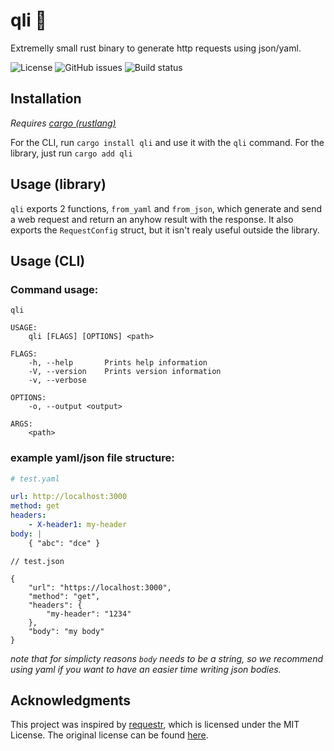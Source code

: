 # qli 🐳

Extremelly small rust binary to generate http requests using json/yaml.

![License](https://img.shields.io/github/license/Brian3647/qli)
![GitHub issues](https://img.shields.io/github/issues/Brian3647/qli)
![Build status](https://img.shields.io/github/actions/workflow/status/Brian3647/qli/rust.yml)

## Installation

_Requires [cargo (rustlang)](https://www.rust-lang.org/)_

For the CLI, run `cargo install qli` and use it with the `qli` command.
For the library, just run `cargo add qli`

## Usage (library)

`qli` exports 2 functions, `from_yaml` and `from_json`, which generate and send a web request and return an anyhow result with the response. It also exports the `RequestConfig` struct, but it isn't realy useful outside the library.

## Usage (CLI)

### Command usage:

```
qli

USAGE:
    qli [FLAGS] [OPTIONS] <path>

FLAGS:
    -h, --help       Prints help information
    -V, --version    Prints version information
    -v, --verbose

OPTIONS:
    -o, --output <output>

ARGS:
    <path>
```

### example yaml/json file structure:

```yaml
# test.yaml

url: http://localhost:3000
method: get
headers:
    - X-header1: my-header
body: |
    { "abc": "dce" }
```

```jsonc
// test.json

{
	"url": "https://localhost:3000",
	"method": "get",
	"headers": {
		"my-header": "1234"
	},
	"body": "my body"
}
```

_note that for simplicty reasons `body` needs to be a string, so we recommend using yaml if you want to have an easier time writing json bodies._

## Acknowledgments

This project was inspired by [requestr](https://github.com/Semptic/requestr), which is licensed under the MIT License. The original license can be found [here](https://github.com/Semptic/requestr/blob/main/LICENSE).
